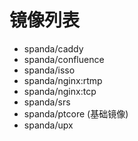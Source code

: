 # 镜像列表

- spanda/caddy
- spanda/confluence
- spanda/isso
- spanda/nginx:rtmp
- spanda/nginx:tcp
- spanda/srs
- spanda/ptcore (基础镜像)
- spanda/upx